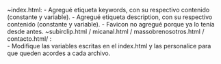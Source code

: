 ~index.html:
    - Agregué etiqueta keywords, con su respectivo contenido (constante y variable).
    - Agregué etiqueta description, con su respectivo contenido (constante y variable).
    - Favicon no agregué porque ya lo tenía desde antes.
~subirclip.html / micanal.html / massobrenosotros.html / contacto.html/ :  
    - Modifique las variables escritas en el index.html y las personalice para que queden acordes a cada archivo.

